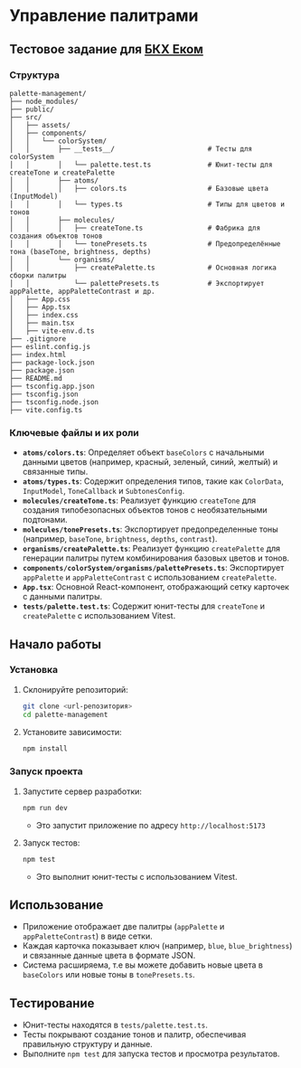 # Управление палитрами

## Тестовое задание для [БКХ Еком](https://perm.hh.ru/vacancy/121265408?hhtmFrom=employer_vacancies)

### Структура

```
palette-management/
├── node_modules/
├── public/
├── src/
│   ├── assets/
│   ├── components/
│   │   └── colorSystem/
│   │       ├── __tests__/                       # Тесты для colorSystem
│   │       │   └── palette.test.ts              # Юнит-тесты для createTone и createPalette
│   │       ├── atoms/
│   │       │   ├── colors.ts                    # Базовые цвета (InputModel)
│   │       │   └── types.ts                     # Типы для цветов и тонов
│   │       ├── molecules/
│   │       │   ├── createTone.ts                # Фабрика для создания объектов тонов
│   │       │   └── tonePresets.ts               # Предопределённые тона (baseTone, brightness, depths)
│   │       └── organisms/
│   │           ├── createPalette.ts             # Основная логика сборки палитры
│   │           └── palettePresets.ts            # Экспортирует appPalette, appPaletteContrast и др.
│   ├── App.css
│   ├── App.tsx
│   ├── index.css
│   ├── main.tsx
│   ├── vite-env.d.ts
├── .gitignore
├── eslint.config.js
├── index.html
├── package-lock.json
├── package.json
├── README.md
├── tsconfig.app.json
├── tsconfig.json
├── tsconfig.node.json
├── vite.config.ts

```

### Ключевые файлы и их роли

- **`atoms/colors.ts`**: Определяет объект `baseColors` с начальными данными цветов (например, красный, зеленый, синий, желтый) и связанные типы.
- **`atoms/types.ts`**: Содержит определения типов, такие как `ColorData`, `InputModel`, `ToneCallback` и `SubtonesConfig`.
- **`molecules/createTone.ts`**: Реализует функцию `createTone` для создания типобезопасных объектов тонов с необязательными подтонами.
- **`molecules/tonePresets.ts`**: Экспортирует предопределенные тоны (например, `baseTone`, `brightness`, `depths`, `contrast`).
- **`organisms/createPalette.ts`**: Реализует функцию `createPalette` для генерации палитры путем комбинирования базовых цветов и тонов.
- **`components/colorSystem/organisms/palettePresets.ts`**: Экспортирует `appPalette` и `appPaletteContrast` с использованием `createPalette`.
- **`App.tsx`**: Основной React-компонент, отображающий сетку карточек с данными палитры.
- **`tests/palette.test.ts`**: Содержит юнит-тесты для `createTone` и `createPalette` с использованием Vitest.

## Начало работы

### Установка

1. Склонируйте репозиторий:
   ```bash
   git clone <url-репозитория>
   cd palette-management
   ```
2. Установите зависимости:
   ```bash
   npm install
   ```

### Запуск проекта

1. Запустите сервер разработки:

   ```bash
   npm run dev
   ```

   - Это запустит приложение по адресу `http://localhost:5173`

2. Запуск тестов:
   ```bash
   npm test
   ```
   - Это выполнит юнит-тесты с использованием Vitest.

## Использование

- Приложение отображает две палитры (`appPalette` и `appPaletteContrast`) в виде сетки.
- Каждая карточка показывает ключ (например, `blue`, `blue_brightness`) и связанные данные цвета в формате JSON.
- Система расширяема, т.е вы можете добавить новые цвета в `baseColors` или новые тоны в `tonePresets.ts`.

## Тестирование

- Юнит-тесты находятся в `tests/palette.test.ts`.
- Тесты покрывают создание тонов и палитр, обеспечивая правильную структуру и данные.
- Выполните `npm test` для запуска тестов и просмотра результатов.

